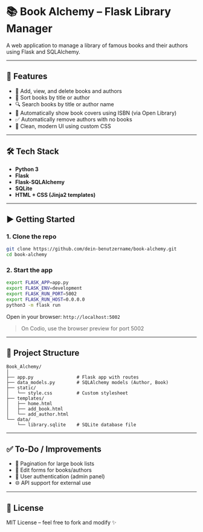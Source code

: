 # 📚 Book Alchemy – Flask Library Manager

A web application to manage a library of famous books and their authors using Flask and SQLAlchemy.

---

## 🚀 Features

- 📖 Add, view, and delete books and authors
- 🧠 Sort books by title or author
- 🔍 Search books by title or author name
- 📸 Automatically show book covers using ISBN (via Open Library)
- ✅ Automatically remove authors with no books
- 🧼 Clean, modern UI using custom CSS

---

## 🛠 Tech Stack

- **Python 3**
- **Flask**
- **Flask-SQLAlchemy**
- **SQLite**
- **HTML + CSS (Jinja2 templates)**

---

## ▶️ Getting Started

### 1. Clone the repo

```bash
git clone https://github.com/dein-benutzername/book-alchemy.git
cd book-alchemy
```

### 2. Start the app

```bash
export FLASK_APP=app.py
export FLASK_ENV=development
export FLASK_RUN_PORT=5002
export FLASK_RUN_HOST=0.0.0.0
python3 -m flask run
```

Open in your browser: `http://localhost:5002`

> On Codio, use the browser preview for port 5002

---

## 📂 Project Structure

```
Book_Alchemy/
│
├── app.py                # Flask app with routes
├── data_models.py        # SQLAlchemy models (Author, Book)
├── static/
│   └── style.css         # Custom stylesheet
├── templates/
│   ├── home.html
│   ├── add_book.html
│   └── add_author.html
└── data/
    └── library.sqlite    # SQLite database file
```

---

## ✅ To-Do / Improvements

- 📂 Pagination for large book lists
- 📝 Edit forms for books/authors
- 🔐 User authentication (admin panel)
- 🌐 API support for external use

---

## 📃 License

MIT License – feel free to fork and modify ✨